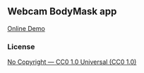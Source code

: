 Webcam BodyMask app
-------------------

[Online Demo](https://bodymask.github.io/app/)

### License

<a href="https://creativecommons.org/publicdomain/zero/1.0/">
    No Copyright — CC0 1.0 Universal (CC0 1.0)
</a>
